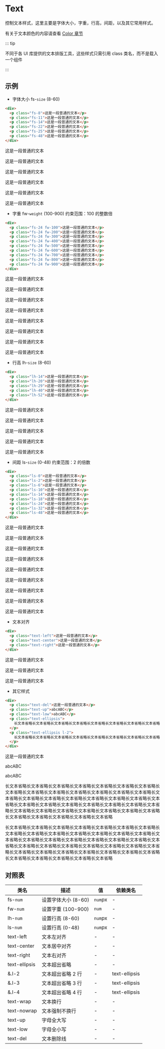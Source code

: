 <script>
  import '@/lib'
</script>

# Text

控制文本样式，这里主要是字体大小，字重，行高，间距，以及其它常用样式。

有关于文本颜色的内容请查看 [Color 章节](color.md)

::: tip

不同于各 UI 库提供的文本排版工具，这些样式只需引用 class 类名，而不是载入一个组件

:::

## 示例

- 字体大小 fs-`size` (8-60)

```html
<div>
  <p class="fs-8">这是一段普通的文本</p>
  <p class="fs-11">这是一段普通的文本</p>
  <p class="fs-14">这是一段普通的文本</p>
  <p class="fs-22">这是一段普通的文本</p>
  <p class="fs-25">这是一段普通的文本</p>
  <p class="fs-48">这是一段普通的文本</p>
</div>
```

<div>
  <p class="fs-8">这是一段普通的文本</p>
  <p class="fs-11">这是一段普通的文本</p>
  <p class="fs-14">这是一段普通的文本</p>
  <p class="fs-22">这是一段普通的文本</p>
  <p class="fs-25">这是一段普通的文本</p>
  <p class="fs-48">这是一段普通的文本</p>
</div>

- 字重 fw-`weight` (100-900) 约束范围：100 的整数倍

```html
<div>
  <p class="fs-24 fw-100">这是一段普通的文本</p>
  <p class="fs-24 fw-200">这是一段普通的文本</p>
  <p class="fs-24 fw-300">这是一段普通的文本</p>
  <p class="fs-24 fw-400">这是一段普通的文本</p>
  <p class="fs-24 fw-500">这是一段普通的文本</p>
  <p class="fs-24 fw-600">这是一段普通的文本</p>
  <p class="fs-24 fw-700">这是一段普通的文本</p>
  <p class="fs-24 fw-800">这是一段普通的文本</p>
  <p class="fs-24 fw-900">这是一段普通的文本</p>
</div>
```

<div>
  <p class="fs-24 fw-100">这是一段普通的文本</p>
  <p class="fs-24 fw-200">这是一段普通的文本</p>
  <p class="fs-24 fw-300">这是一段普通的文本</p>
  <p class="fs-24 fw-400">这是一段普通的文本</p>
  <p class="fs-24 fw-500">这是一段普通的文本</p>
  <p class="fs-24 fw-600">这是一段普通的文本</p>
  <p class="fs-24 fw-700">这是一段普通的文本</p>
  <p class="fs-24 fw-900">这是一段普通的文本</p>
</div>

- 行高 lh-`size` (8-60)

```html
<div>
  <p class="lh-14">这是一段普通的文本</p>
  <p class="lh-20">这是一段普通的文本</p>
  <p class="lh-29">这是一段普通的文本</p>
  <p class="lh-40">这是一段普通的文本</p>
  <p class="lh-52">这是一段普通的文本</p>
</div>
```

<div>
  <p class="lh-14">这是一段普通的文本</p>
  <p class="lh-20">这是一段普通的文本</p>
  <p class="lh-29">这是一段普通的文本</p>
  <p class="lh-40">这是一段普通的文本</p>
  <p class="lh-52">这是一段普通的文本</p>
</div>

- 间距 ls-`size` (0-48) 约束范围：2 的倍数

```html
<div>
  <p class="ls-0">这是一段普通的文本</p>
  <p class="ls-2">这是一段普通的文本</p>
  <p class="ls-6">这是一段普通的文本</p>
  <p class="ls-10">这是一段普通的文本</p>
  <p class="ls-14">这是一段普通的文本</p>
  <p class="ls-18">这是一段普通的文本</p>
  <p class="ls-24">这是一段普通的文本</p>
  <p class="ls-32">这是一段普通的文本</p>
  <p class="ls-48">这是一段普通的文本</p>
</div>
```

<div>
  <p class="ls-0">这是一段普通的文本</p>
  <p class="ls-2">这是一段普通的文本</p>
  <p class="ls-6">这是一段普通的文本</p>
  <p class="ls-10">这是一段普通的文本</p>
  <p class="ls-14">这是一段普通的文本</p>
  <p class="ls-18">这是一段普通的文本</p>
  <p class="ls-24">这是一段普通的文本</p>
  <p class="ls-32">这是一段普通的文本</p>
  <p class="ls-48">这是一段普通的文本</p>
</div>

- 文本对齐

```html
<div>
  <p class="text-left">这是一段普通的文本</p>
  <p class="text-center">这是一段普通的文本</p>
  <p class="text-right">这是一段普通的文本</p>
</div>
```

<div>
  <p class="text-left">这是一段普通的文本</p>
  <p class="text-center">这是一段普通的文本</p>
  <p class="text-right">这是一段普通的文本</p>
</div>

- 其它样式

```html
<div>
  <p class="text-del">这是一段普通的文本</p>
  <p class="text-up">abcABC</p>
  <p class="text-low">abcABC</p>
  <p class="text-ellipsis">
    长文本省略长文本省略长文本省略长文本省略长文本省略长文本省略长文本省略长文本省略长文本省略长文本省略长文本省略长文本省略长文本省略长文本省略长文本省略长文本省略长文本省略长文本省略长文本省略长文本省略长文本省略长文本省略长文本省略长文本省略长文本省略长文本省略长文本省略长文本省略长文本省略长文本省略长文本省略长文本省略长文本省略长文本省略长文本省略长文本省略长文本省略长文本省略长文本省略长文本省略长文本省略
  </p>
  <p class="text-ellipsis l-2">
    长文本省略长文本省略长文本省略长文本省略长文本省略长文本省略长文本省略长文本省略长文本省略长文本省略长文本省略长文本省略长文本省略长文本省略长文本省略长文本省略长文本省略长文本省略长文本省略长文本省略长文本省略长文本省略长文本省略长文本省略长文本省略长文本省略长文本省略长文本省略长文本省略长文本省略长文本省略长文本省略长文本省略长文本省略长文本省略长文本省略长文本省略长文本省略长文本省略长文本省略长文本省略
  </p>
</div>
```

<div>
  <p class="text-del">这是一段普通的文本</p>
  <p class="text-up">abcABC</p>
  <p class="text-low">abcABC</p>
  <p class="text-ellipsis">长文本省略长文本省略长文本省略长文本省略长文本省略长文本省略长文本省略长文本省略长文本省略长文本省略长文本省略长文本省略长文本省略长文本省略长文本省略长文本省略长文本省略长文本省略长文本省略长文本省略长文本省略长文本省略长文本省略长文本省略长文本省略长文本省略长文本省略长文本省略长文本省略长文本省略长文本省略长文本省略长文本省略长文本省略长文本省略长文本省略长文本省略长文本省略长文本省略长文本省略长文本省略</p>
  <p class="text-ellipsis l-2">长文本省略长文本省略长文本省略长文本省略长文本省略长文本省略长文本省略长文本省略长文本省略长文本省略长文本省略长文本省略长文本省略长文本省略长文本省略长文本省略长文本省略长文本省略长文本省略长文本省略长文本省略长文本省略长文本省略长文本省略长文本省略长文本省略长文本省略长文本省略长文本省略长文本省略长文本省略长文本省略长文本省略长文本省略长文本省略长文本省略长文本省略长文本省略长文本省略长文本省略长文本省略</p>
</div>

## 对照表

| 类名          | 描述                | 值      | 依赖类名      |
| ------------- | ------------------- | ------- | ------------- |
| fs-`num`      | 设置字体大小 (8-60) | `num`px | -             |
| fw-`num`      | 设置字重 (100-900)  | `num`   | -             |
| lh-`num`      | 设置行高 (8-60)     | `num`px | -             |
| ls-`num`      | 设置行高 (0-48)     | `num`px | -             |
| text-left     | 文本左对齐          | -       | -             |
| text-center   | 文本居中对齐        | -       | -             |
| text-right    | 文本右对齐          | -       | -             |
| text-ellipsis | 文本超出省略        | -       | -             |
| &.l-2         | 文本超出省略 2 行   | -       | text-ellipsis |
| &.l-3         | 文本超出省略 3 行   | -       | text-ellipsis |
| &.l-4         | 文本超出省略 4 行   | -       | text-ellipsis |
| text-wrap     | 文本换行            | -       | -             |
| text-nowrap   | 文本强制不换行      | -       | -             |
| text-up       | 字母全大写          | -       | -             |
| text-low      | 字母全小写          | -       | -             |
| text-del      | 文本删除线          | -       | -             |
